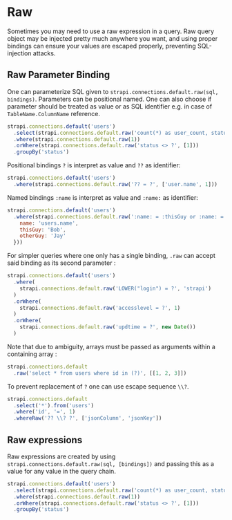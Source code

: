 # Raw

Sometimes you may need to use a raw expression in a query. Raw query object may be injected pretty much anywhere you want, and using proper bindings can ensure your values are escaped properly, preventing SQL-injection attacks.

## Raw Parameter Binding

One can parameterize SQL given to `strapi.connections.default.raw(sql, bindings)`. Parameters can be positional named. One can also choose if parameter should be treated as value or as SQL identifier e.g. in case of `TableName.ColumnName` reference.

```js
strapi.connections.default('users')
  .select(strapi.connections.default.raw('count(*) as user_count, status'))
  .where(strapi.connections.default.raw(1))
  .orWhere(strapi.connections.default.raw('status <> ?', [1]))
  .groupBy('status')
```

Positional bindings `?` is interpret as value and `??` as identifier:

```js
strapi.connections.default('users')
  .where(strapi.connections.default.raw('?? = ?', ['user.name', 1]))
```

Named bindings `:name` is interpret as value and `:name:` as identifier:

```js
strapi.connections.default('users')
  .where(strapi.connections.default.raw(':name: = :thisGuy or :name: = :otherGuy', {
    name: 'users.name',
    thisGuy: 'Bob',
    otherGuy: 'Jay'
  }))
```

For simpler queries where one only has a single binding, `.raw` can accept said binding as its second parameter :

```js
strapi.connections.default('users')
  .where(
    strapi.connections.default.raw('LOWER("login") = ?', 'strapi')
  )
  .orWhere(
    strapi.connections.default.raw('accesslevel = ?', 1)
  )
  .orWhere(
    strapi.connections.default.raw('updtime = ?', new Date())
  )
```

Note that due to ambiguity, arrays must be passed as arguments within a containing array :

```js
strapi.connections.default
  .raw('select * from users where id in (?)', [[1, 2, 3]])
```

To prevent replacement of `?` one can use escape sequence `\\?`.

```js
strapi.connections.default
  .select('*').from('users')
  .where('id', '=', 1)
  .whereRaw('?? \\? ?', ['jsonColumn', 'jsonKey'])
```

## Raw expressions

Raw expressions are created by using `strapi.connections.default.raw(sql, [bindings])` and passing this as a value for any value in the query chain.

```js
strapi.connections.default('users')
  .select(strapi.connections.default.raw('count(*) as user_count, status'))
  .where(strapi.connections.default.raw(1))
  .orWhere(strapi.connections.default.raw('status <> ?', [1]))
  .groupBy('status')
```
